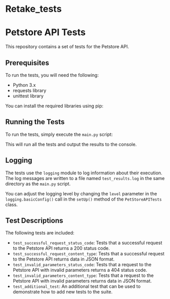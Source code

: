 # Retake_tests

# Petstore API Tests

This repository contains a set of tests for the Petstore API.

## Prerequisites

To run the tests, you will need the following:

- Python 3.x
- requests library
- unittest library

You can install the required libraries using pip:


## Running the Tests

To run the tests, simply execute the `main.py` script:



This will run all the tests and output the results to the console.

## Logging

The tests use the `logging` module to log information about their execution. The log messages are written to a file named `test_results.log` in the same directory as the `main.py` script.

You can adjust the logging level by changing the `level` parameter in the `logging.basicConfig()` call in the `setUp()` method of the `PetStoreAPITests` class.

## Test Descriptions

The following tests are included:

- `test_successful_request_status_code`: Tests that a successful request to the Petstore API returns a 200 status code.
- `test_successful_request_content_type`: Tests that a successful request to the Petstore API returns data in JSON format.
- `test_invalid_parameters_status_code`: Tests that a request to the Petstore API with invalid parameters returns a 404 status code.
- `test_invalid_parameters_content_type`: Tests that a request to the Petstore API with invalid parameters returns data in JSON format.
- `test_additional_test`: An additional test that can be used to demonstrate how to add new tests to the suite.

